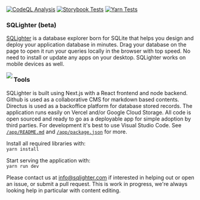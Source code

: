[![CodeQL Analysis](https://github.com/sqlighter/sqlighter/actions/workflows/codeql-analysis.yml/badge.svg)](https://github.com/sqlighter/sqlighter/actions/workflows/codeql-analysis.yml) [![Storybook Tests](https://github.com/sqlighter/sqlighter/actions/workflows/storybook-tests.yml/badge.svg)](https://github.com/sqlighter/sqlighter/actions/workflows/storybook-tests.yml) [![Yarn Tests](https://github.com/sqlighter/sqlighter/actions/workflows/yarn-tests.yml/badge.svg)](https://github.com/sqlighter/sqlighter/actions/workflows/yarn-tests.yml)


### SQLighter (beta)

[SQLighter](https://sqlighter.com/app) is a database explorer born for SQLite that helps you design and deploy your application database in minutes. Drag your database on the page to open it run your queries locally in the browser with top speed. No need to install or update any apps on your desktop. SQLighter works on mobile devices as well.

<img align="left" src="https://user-images.githubusercontent.com/2813336/172672872-9692f678-1c05-4477-82e1-1f4f3427b0d6.png">

### Tools 

SQLighter is built using Next.js with a React frontend and node backend. Github is used as a collaborative CMS for markdown based contents. Directus is used as a backoffice platform for database stored records. The application runs easily on Vercel and/or Google Cloud Storage. All code is open sourced and ready to go as a deployable app for simple adoption by third parties. For development it's best to use Visual Studio Code. See [`/app/README.md`](/app/README.md) and [`/app/package.json`](/app/package.json) for more.  

Install all required libraries with:  
`yarn install`

Start serving the application with:  
`yarn run dev`

Please contact us at info@sqlighter.com if interested in helping out or open an issue, or submit a pull request. This is work in progress, we're always looking help in particular with content editing.
